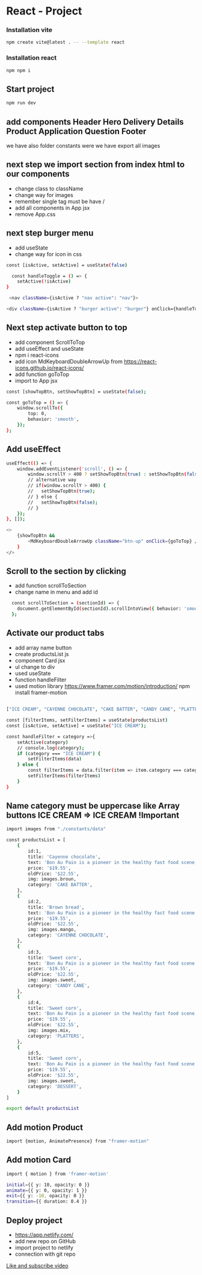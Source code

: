 # React - Project

### Installation vite

```bash
npm create vite@latest . -- --template react
```

### Installation react

```bash
npm npm i
```

## Start project

```bash
npm run dev
```

## add components Header Hero Delivery Details Product Application Question Footer
we have also folder constants were we have export all images

## next step we import section from index html to our components
- change class to className
- change way for images
- remember single tag must be have / 
- add all components in App jsx 
- remove App.css

## next step burger menu
- add useState
- change way for icon in css

```bash
const [isActive, setActive] = useState(false)

  const handleToggle = () => {
    setActive(!isActive)
}

```

```bash
 <nav className={isActive ? "nav active": "nav"}>

<div className={isActive ? "burger active": "burger"} onClick={handleToggle}></div>
```

## Next step activate button to top 
- add component ScrollToTop
- add useEffect and useState
- npm i react-icons
- add icon MdKeyboardDoubleArrowUp from https://react-icons.github.io/react-icons/ 
- add function goToTop
- import to App jsx

```bash
const [showTopBtn, setShowTopBtn] = useState(false);

const goToTop = () => {
    window.scrollTo({
        top: 0,
        behavior: 'smooth',
    });
};
```
## Add useEffect
```bash
useEffect(() => {
    window.addEventListener('scroll', () => {
        window.scrollY > 400 ? setShowTopBtn(true) : setShowTopBtn(false);
        // alternative way
        // if(window.scrollY > 400) {
        //   setShowTopBtn(true);
        // } else {
        //   setShowTopBtn(false);
        // }
    });
}, []);

<>
    {showTopBtn &&
        <MdKeyboardDoubleArrowUp className="btn-up" onClick={goToTop} />
    }
</>

```

## Scroll to the section by clicking
- add function scrollToSection  
- change name in menu and add id

```bash
  const scrollToSection = (sectionId) => {
    document.getElementById(sectionId).scrollIntoView({ behavior: 'smooth' });
  };
```
## Activate our product tabs
- add array name button
- create productsList js 
- component Card jsx
- ul change to div
- used useState
- function handleFilter
- used motion library 
https://www.framer.com/motion/introduction/
npm install framer-motion

## 
```bash
["ICE CREAM", "CAYENNE CHOCOLATE", "CAKE BATTER", "CANDY CANE", "PLATTERS", "DESSERT"]
```

```bash
const [filterItems, setFilterItems] = useState(productsList)
const [isActive, setActive] = useState("ICE CREAM");

const handleFilter = category =>{
    setActive(category)
    // console.log(category);
    if (category === "ICE CREAM") {
        setFilterItems(data)
    } else {
        const filterItems = data.filter(item => item.category === category)
        setFilterItems(filterItems)
    }
}
```
## Name category must be uppercase like Array buttons ICE CREAM => ICE CREAM !Important 
```bash
import images from "./constants/data"

const productsList = [
    {
        id:1,
        title: 'Cayenne chocolate',
        text: 'Bon Au Pain is a pioneer in the healthy fast food scene.Bon Au Pain is a pioneer in the healthy fast food scene.Bon Au Pain is a pioneer in the healthy fast food scene',
        price: '$19.55',
        oldPrice: '$22.55',
        img: images.broun,
        category: 'CAKE BATTER',
    },
    {
        id:2,
        title: 'Brown bread',
        text: 'Bon Au Pain is a pioneer in the healthy fast food scene.Bon Au Pain is a pioneer in the healthy fast food scene.Bon Au Pain is a pioneer in the healthy fast food scene',
        price: '$19.55',
        oldPrice: '$22.55',
        img: images.mango,
        category: 'CAYENNE CHOCOLATE',
    },
    {
        id:3,
        title: 'Sweet corn',
        text: 'Bon Au Pain is a pioneer in the healthy fast food scene.Bon Au Pain is a pioneer in the healthy fast food scene.Bon Au Pain is a pioneer in the healthy fast food scene',
        price: '$19.55',
        oldPrice: '$22.55',
        img: images.sweet,
        category: 'CANDY CANE',
    },
    {
        id:4,
        title: 'Sweet corn',
        text: 'Bon Au Pain is a pioneer in the healthy fast food scene.Bon Au Pain is a pioneer in the healthy fast food scene.Bon Au Pain is a pioneer in the healthy fast food scene',
        price: '$19.55',
        oldPrice: '$22.55',
        img: images.mix,
        category: 'PLATTERS',
    },
    {
        id:5,
        title: 'Sweet corn',
        text: 'Bon Au Pain is a pioneer in the healthy fast food scene.Bon Au Pain is a pioneer in the healthy fast food scene.Bon Au Pain is a pioneer in the healthy fast food scene',
        price: '$19.55',
        oldPrice: '$22.55',
        img: images.sweet,
        category: 'DESSERT',
    }
]

export default productsList
```

## Add motion Product

```bash
import {motion, AnimatePresence} from "framer-motion"

```
## Add motion Card 
```bash
import { motion } from 'framer-motion'

initial={{ y: 10, opacity: 0 }}
animate={{ y: 0, opacity: 1 }}
exit={{ y: -10, opacity: 0 }}
transition={{ duration: 0.4 }}
```

## Deploy  project
- https://app.netlify.com/
- add new repo on GitHub
- import project to netlify 
- connection with git repo 

[Like and subscribe video]()  